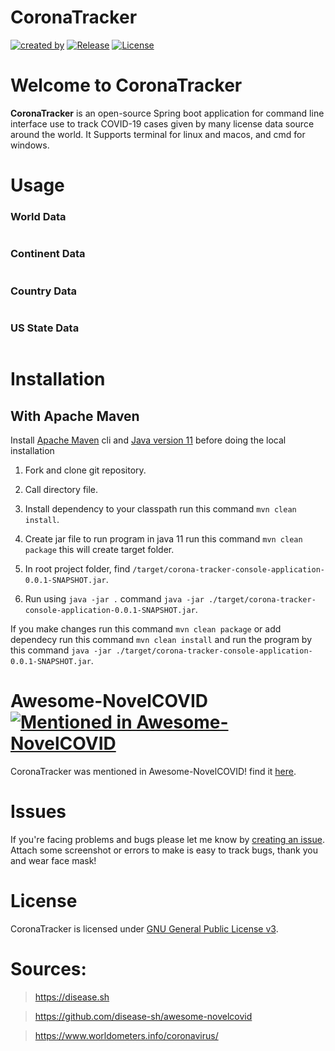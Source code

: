 # CoronaTracker 
[![created by](https://img.shields.io/badge/created%20by-KandaTeach-blue.svg?longCache=true&style=flat-square)](https://github.com/KandaTeach) [![Release](https://img.shields.io/github/release/kandateach/corona-tracker-console-application.svg?style=flat-square)](https://github.com/kandateach/corona-tracker-console-application/releases) [![License](https://img.shields.io/github/license/KandaTeach/corona-tracker-console-application.svg?style=flat-square)](https://github.com/KandaTeach/corona-tracker-console-application/blob/master/LICENSE)

# Welcome to CoronaTracker
**CoronaTracker** is an open-source Spring boot application for command line interface use to track COVID-19 cases given by many license data source around the world. It Supports terminal for linux and macos, and cmd for windows.

# Usage
### World Data
```

```

### Continent Data
```

```

### Country Data
```

```

### US State Data
```

```

# Installation
## With Apache Maven 
Install [Apache Maven](https://maven.apache.org/) cli and [Java version 11](https://www.oracle.com/ph/java/technologies/javase-jdk11-downloads.html) before doing the local installation

1. Fork and clone git repository.

2. Call directory file.

3. Install dependency to your classpath run this command `mvn clean install`.

4. Create jar file to run program in java 11 run this command `mvn clean package` this will create target folder.

5. In root project folder, find `/target/corona-tracker-console-application-0.0.1-SNAPSHOT.jar`.

6. Run using `java -jar .` command `java -jar ./target/corona-tracker-console-application-0.0.1-SNAPSHOT.jar`.

If you make changes run this command `mvn clean package` or add dependecy run this command `mvn clean install` and run the program by this command `java -jar ./target/corona-tracker-console-application-0.0.1-SNAPSHOT.jar`.

# Awesome-NovelCOVID [![Mentioned in Awesome-NovelCOVID](https://awesome.re/mentioned-badge-flat.svg)](https://github.com/disease-sh/awesome-novelcovid)
CoronaTracker was mentioned in Awesome-NovelCOVID! find it [here](https://github.com/disease-sh/awesome-novelcovid).
# Issues
If you're facing problems and bugs please let me know by [creating an issue](https://github.com/kandateach/corona-tracker-console-application/issues/new). Attach some screenshot or errors to make is easy to track bugs, thank you and wear face mask!

# License
CoronaTracker is licensed under [GNU General Public License v3](https://opensource.org/licenses/GPL-3.0).

# Sources:
> https://disease.sh

> https://github.com/disease-sh/awesome-novelcovid

> https://www.worldometers.info/coronavirus/
